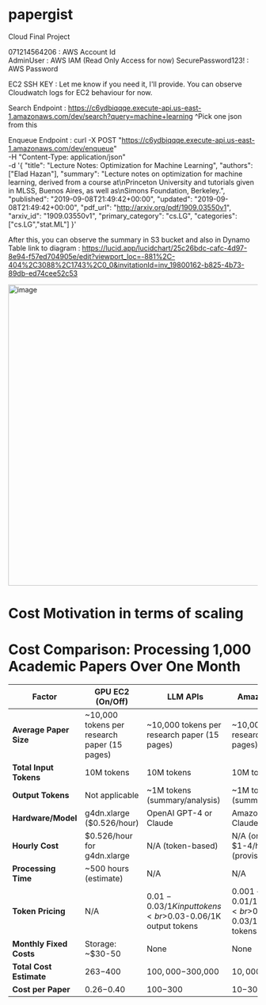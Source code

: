 # papergist
Cloud Final Project

071214564206 : AWS Account Id  
AdminUser : AWS IAM (Read Only Access for now)
SecurePassword123! : AWS Password

EC2 SSH KEY : Let me know if you need it, I'll provide. You can observe Cloudwatch logs for EC2 behaviour for now.

Search Endpoint : https://c6ydbiqqqe.execute-api.us-east-1.amazonaws.com/dev/search?query=machine+learning 
^Pick one json from this 

Enqueue Endpoint : 
curl -X POST "https://c6ydbiqqqe.execute-api.us-east-1.amazonaws.com/dev/enqueue" \
  -H "Content-Type: application/json" \
  -d '{
    "title": "Lecture Notes: Optimization for Machine Learning",
    "authors": ["Elad Hazan"],
    "summary": "Lecture notes on optimization for machine learning, derived from a course at\nPrinceton University and tutorials given in MLSS, Buenos Aires, as well as\nSimons Foundation, Berkeley.",
    "published": "2019-09-08T21:49:42+00:00",
    "updated": "2019-09-08T21:49:42+00:00",
    "pdf_url": "http://arxiv.org/pdf/1909.03550v1",
    "arxiv_id": "1909.03550v1",
    "primary_category": "cs.LG",
    "categories": ["cs.LG","stat.ML"]
  }'

After this, you can observe the summary in S3 bucket and also in Dynamo Table
link to diagram : https://lucid.app/lucidchart/25c26bdc-cafc-4d97-8e94-f57ed704905e/edit?viewport_loc=-881%2C-404%2C3088%2C1743%2C0_0&invitationId=inv_19800162-b825-4b73-89db-ed74cee52c53  


<img width="608" alt="image" src="https://github.com/user-attachments/assets/41611a56-e84e-4b18-b7c9-5816aa92a6ce" />

# Cost Motivation in terms of scaling 

# Cost Comparison: Processing 1,000 Academic Papers Over One Month

| Factor | GPU EC2 (On/Off) | LLM APIs | Amazon Bedrock |
|--------|-----------------|----------|---------------|
| **Average Paper Size** | ~10,000 tokens per research paper (15 pages) | ~10,000 tokens per research paper (15 pages) | ~10,000 tokens per research paper (15 pages) |
| **Total Input Tokens** | 10M tokens | 10M tokens | 10M tokens |
| **Output Tokens** | Not applicable | ~1M tokens (summary/analysis) | ~1M tokens (summary/analysis) |
| **Hardware/Model** | g4dn.xlarge ($0.526/hour) | OpenAI GPT-4 or Claude | Amazon Titan or Claude models |
| **Hourly Cost** | $0.526/hour for g4dn.xlarge | N/A (token-based) | N/A (on-demand) or $1-4/hour (provisioned) |
| **Processing Time** | ~500 hours (estimate) | N/A | N/A |
| **Token Pricing** | N/A | $0.01-0.03/1K input tokens<br>$0.03-0.06/1K output tokens | $0.001-0.01/1K input tokens<br>$0.003-0.03/1K output tokens |
| **Monthly Fixed Costs** | Storage: ~$30-50 | None | None |
| **Total Cost Estimate** | $263-$400 | $100,000-$300,000 | $10,000-$30,000 |
| **Cost per Paper** | $0.26-$0.40 | $100-$300 | $10-$30 |
